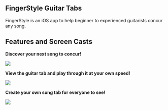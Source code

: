 

## FingerStyle Guitar Tabs


FingerStyle is an iOS app to help beginner to experienced guitarists concur any song. 

## Features and Screen Casts

**Discover your next song to concur!**

![](https://lh3.googleusercontent.com/nwsucZTWbZhg60hubuuq-2U3eHuWljmNWyfv5LPU73U3xILxsvvMDCYVvPeLbeMV8rwRc9KKoio)

**View the guitar tab and play through it at your own speed!**

![](https://lh3.googleusercontent.com/jjMJfTWeieDrvaGFM8Zu8sJiSadew9mhOtBY43wD15rTAIKMxr81xHTJ_mEiM162q3u8Hdly_i4)

**Create your own song tab for everyone to see!**

![](https://lh3.googleusercontent.com/fj30EPOcqrtqXOeVeSbeHD07mObrFsJpX2CKsazCroylCXKiZi_q_p_W-OdkPfCDsiv0R9aTub8)

